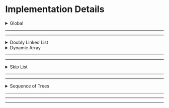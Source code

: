 

# Implementation Details

<details>
<summary>Global</summary>

### Global Implementation

Global types and functions were used to make certain conventions consistent across all the list types.

#### Type: `LENGTH` (`size_t`)
This type is used for values that represent the length of something, whether it be the size of the list, an index, or a counter based on the size/index.

#### Type: `DATA` (`int64_t`)
This type is used for values that represent the data that the list holds.


#### Function: `TEST_elements(list) -> n, seq`
This is used by the Unit Tester to check for correctness against the true raw sequence of `DATA` values of the list (unaffected by reversal flags), WITHOUT using `get` or any other operation.\
For this reason, the implementer must absolutely make sure that it works correctly for any `n` and `seq`, so that there is no confusion on if it's the executed operation that failed, or if it's `TEST_elements` that's the culprit.

#### Function: `TEST_internal(list) -> bool`
This is used by the Unit Tester to check if any internal testing was successful. The implementer of the list can put any test within this function, as long as it returns either `true` or `false` to determine if the test was successful or not.\
For example, the Sequence of Trees implementation tests for the required sequence of k's for each tree to be a concatenation of strictly increasing, and then strictly decreasing types. It will return `false` if it fails to satisfy this test at any point.

</details>

<hr>
<hr>

<details>
<summary>Doubly Linked List</summary>

## Doubly Linked List

### Summary
`Doubly-linked List` is one of the most common data structures that offers advantages over the others. It is an extension to `Singly-linked List` but instead of being a one-way traversal, doubly-linked List provides a two-way connection from front to back and vice-versa.

<hr>

<details>
<summary>Structs</summary>

#### Struct: `List`
A **doubly-linked list** which is an extension of the singly-linked list with the same pointer referencing to `head` but with additional `tail` which is the leftmost `ListNode` and rightmost `ListNode` respectively.\
The struct also have a field `size` that stores the size `n` of the list.
Lastly, the struct also have a (`boolean`) field `reversed` that flags whether the `reverse` function is called.
This property allows the implementation to have an $O(1)$ worst-case time complexity for its `reverse` operation.

#### Struct: `ListNode`
This represents the doubly-linked list node for the `List`.
It has `left` pointer that references to the previous `ListNode` and `right` pointer which references to the next adjacent `ListNode`.
Moreover, each `ListNode` has its corresponding `DATA` field `val` that stores the value of the said node.

<hr>
</details>

<details>
<summary>Initializer</summary>

### Operation: `MAKE`

#### Helper: `initList()`
It allocates memory for the `List: l` using `malloc()`.\
It initially points `head` and `tail` pointers  to `NULL`. Moreover, it sets `reversed` and `size` to `bool: false` and `LENGTH: 0`  respectively.\
Lastly it returns the initialized `List: l` to the caller.

#### Main: `*make(n, seq) -> list`
This is the main operation of `Make`. It aims to create a working doubly-linked list out of a passed `sequence` with size `n`. 
Returns `List` once passed with arguments and called.

<hr>
</details>

<details>
<summary>Flags/List Info</summary>

### Operation: `reverse(l)`
Reversing a `list` with `n` elements will take time complexity of $O(1)$. Hence, the group found an elegant way of achieving the `reverse`.\
Instead this function will **toggle** the (`boolean`) field in `List` called `reversed`.
It simply flips the `reversed` flag for the other operations to appropriately use, resulting in $O(1)$ worst case time complexity for this operation.\

### Operation: `size(l) -> LENGTH`
It simply returns a `LENGTH` which is the current `size: n` of the `list`.

### Operation: `empty(l) -> bool`
It simply returns `bool` that checks whether the `list` has no elements or has `size == 0`.

<hr>
</details>

<details>
<summary>Getters/Setters</summary>

### Operation: `get(l, i) -> DATA`
This operation traverses the `List` from left to right until the target index `i` is found, returning the `DATA` of the `ListNode` found.

### Operation: `set(l, i, v)`
Similar traversal with the `get(l, i)` operation but instead of returning a `DATA`, it will change the current `value` of the `ListNode` found in the index `i` with `v`.

### Operation: `peek_left(l) -> DATA`
This simply returns the leftmost `DATA` of the `ListNode`.
The leftmost is stored with the help of the `headSentinel`, the _dummy_ nodes at the very front of the `List`.

### Operation: `peek_right(l) -> DATA`
This simply returns the rightmost `DATA` of the `ListNode`.
The rightmost is stored with the help of the `tailSentinel`, the _dummy_ nodes at the very end of the `List`.

<hr>
</details>

<details>
<summary>Insertions/Deletions</summary>

### Operation: `pop_left(l) -> bool`
This operation **deletes** the leftmost `ListNode` of the `List` by disconnecting the `ListNode` at index `i = 0` and reconnecting the `headSentinel` to the `ListNode` adjacent to the leftmost node. This updates the leftmost node.

### Operation: `pop_right(l) -> bool`
This operation **deletes** the rightmost `ListNode` of the `List` by disconnecting the `ListNode` at index `i = 0` and reconnecting the `tailSentinel` to the `ListNode` adjacent to the rightmost node. This updates the rightmost node.

### Operation: `push_left(l, v)`
This operation **insert** a new `ListNode` to the `List` by reconnecting the `headSentinel` to the _newNode_ and pointing the _newNode_ to the current leftmost node. This updates the leftmost node.

### Operation: `push_right(l, v)`
This operation **insert** a new `ListNode` to the `List` by reconnecting the `tailSentinel` to the _newNode_ and pointing the _newNode_ to the current rightmost node. This updates the rightmost node.

<hr>
</details>


<hr>
</details>


<details>
<summary>Dynamic Array</summary>
TODO
</details>

<hr>
<hr>

<details>
<summary>Skip List</summary>

### Summary

`Skip List` is a unique data structure that is a combination of a `List` and `Linked-list`. With this, it benefits from the advantages of the two data structures. Hence, are the `update` operation of a `Linked-List` with time complexity of $O(1)$ and a search operation of $O(logn)$ from a `List`. Its bottomost level or commonly known as **Level 0** is the `Normal Lane`. `Normal Lane` is just a `Doubly-linked list` that has **all** the elements in list of `size: n` while the levels above it is the `Express Lane` that contains **only the subset** of elements below it.\
`Express Lanes` offers faster travesal given that it skips nodes per level. Its level promotion is dependent on the probability `p` which in our case is `1/2`, flipping **heads** _promotes_ the current node, and flipping **tails** just _maintains_ its current height. 

<hr>

<details>
<summary>Structs</summary>

#### Struct: `SkipList`
Represents the main overarching list for this ADT.\
The bottommost level or the commonly known as the **Level 0** of the `SkipList` is just a `Linked-list` where in our use-case is a `Doubly-linked list`. In addition, **Level 0** contains all elements in the `SkipList` while the succeeding levels above it is the subset of the elements found in **Level 0** varying dependent on the probability `p`.

#### Struct: `SkipNode`
Represents the connected elements in the `SkipList`.\
Each `SkipNode` has `left` pointer that references to the previous **existing node**, if there is no node in the left side then it will be connected to the `headSentinel` instead.\
Its `right` pointer points to the `next` **existing node**, if no node then it will be connected to the `tailSentinel` instead.\
It also has `below` pointer that points to the **existing node** beneath it.\
Moreover, since the sentinels, `headSentinel` and `tailSentinel` are also `SkipNodes` there is an additional field `bool:` `isSentinel` that is set `false` if it is not pertaining to the sentinels and `true` otherwise.\
Lastly, each `SkipNode` have `DATA` field that stores the value of the node, and `LENGTH` field `width` that acts as the offset from left to right.

#### Struct: `Levellist`
Represents a list that stores each `levels` present in the `SkipList`.\
To keep track of the **`HEADER`** (where the `SkipList` starts), it has two _(2)_ pointers that points to the `top` and `bottom`.
`top` level pertains to the topmost level and `bottom` level always pertains to the **Level 0**.

#### Struct: `Level`
It has two _(2)_ pointers `up` and `down` that helps navigates the _succeeding_ and _preceeding_ levels in vertical direction.\
Each levels have `SkipNode` fields `headSentinel` and `tailSentinel` representing the leftmost sentinel and rightmost sentinel respectively.\
It also has field `cachedRightWidth` that stores the width of the right elements given that the _`Indexable Skip-list`_ reads offset from left to right.\ 

#### Struct: `LevelRecordsList`
It stores the `head` and `tail` of a `LevelRecord`.

#### Struct: `LevelRecord`
It is a doubly-linked list that keeps track of the level heights of each `SkipNode`.
It has field `Level` named `topLevel` that stores the highest level achieved by the nodes. 

<hr>
</details>

<details>
<summary>Initializer</summary>

### Operation: `MAKE`
#### Helper: `_capHeight(n) -> LENGTH`
The group decides to dynamically resize the `maxHeight` of the SkipList based on the `size: n`. 

> [!NOTE]  
> Recall that the height of a skip list is $O(log2n)$. 
$$h = \log_{1/p}(n)$$
$$(1/p)^h = \frac{1}{p} \cdot \log_{1/p}(n)$$
$$left(\frac{1}{1/2}\right)^h = n$$
$$2^h = n$$
$$Solving for \( h \)$$
$$log_2(2^h) = \log_2(n)$$
$$h = \log_2(n)$$
$$text{Height} = O(\log_2(n))$$


#### Helper: `_makeNode(v) -> SkipNode`
It initializes the newly created `SkipNode`.\
It allocates memory for the **newNode** and initially points its `right`, `left`, and `below` pointers to **_NULL_**.\
Make also sets the (`boolean`) `isSentinel` default to **false**, while `width` to **0** and `val` to the passed argument `v`.

#### Helper: `_makeLevel() -> Level`
It initializes a new `Level` once called.\
It allocates memory for the **newLevel** and initially points its `up` and `down` pointers to **_NULL_**.\
This also creates new sentinels for the specific level hence, allocating memory to `headSentinel` and `tailSentinel` while initializing its respective pointers.\

#### Helper: `_initSkipList() -> SkipList`
This initializes the `SkipList` proper.\
It allocates memory for the fields `LevelList` and `LevelRecordsList` while also setting its pointers to **_NULL_**.\
It initially sets the values of `leftmost`, `rightmost`, `currHeight`, and `size` to the `LENGTH: 0`. 

#### Main: `make(n, seq) -> SkipList`
This main operation aims to create a `SkipList` from a `sequence` with `size: n`.\
In order to make the `rand()` work in probability for every run, it first calls `srand(time(NULL))` controlling the choice of seed.
It iterates over the sequence and makes use of the function `push_right()` to insert the `SkipNodes` to the `SkipList`.

<hr>
</details>

<details>
<summary>Flags/List Info</summary>

### Operation: `reverse(l)`
Reversing a `list` with `n` elements will take time complexity of $O(1)$. Hence, the group found an elegant way of achieving the `reverse`.\
Instead this function will **toggle** the (`boolean`) field in `SkipList` called `reversed`.
It simply flips the `reversed` flag for the other operations to appropriately use, resulting in $O(1)$ worst case time complexity for this operation.\

### Operation: `size(l) -> LENGTH`
It simply returns a `LENGTH` which is the current `size: n` of the `SkipList`.

### Operation: `empty(l) -> bool`
It simply returns `bool` that checks whether the `SkipList` has no elements or has `size == 0`.

<hr>
</details>

<details>
<summary>Getters/Setters</summary>

### Operation: `GET/SET/PEEK_*`

#### Helper: `_getNode(l, target, fromSet, v) -> SkipNode`
This helper aims to search for the specific `SkipNode` at target index `i`.\
It has two _(2)_ loop iteration:

1. Sentinel Phase
- This is the first while loop, it traverses the `SkipList` from `**HEADER**` until it gets out of the non-sentinel `SkipNode`.\

2. Main Traversal Phase
- This is the second while loop, once it gets out of the sentinel node, it will start traversing to the `SkipNodes` until the target `i` is found.\

> [WHY?]  
> Q: _"Why do we need the `Sentinel Phase`?"_\
> A: In `Indexable SkipList` we only count the widths of the non-sentinel SkipNodes. Recall that sentinel nodes doesn't represent any meaningful data (can be `INT_MAX`, `INT_MIN`, `-1`, `+-inf`, etc.) and only acts as the "boundary" of a program.

#### Main: `get(l, i) -> DATA`
If $0 \leq i < n$ is not satisfied, then it simply returns $0$.\
It utilizes the `_getNode`, once the `SkipNode` at target `i` is found it would read the `DATA` from it and returns the `val`.

#### Main: `set(l, i, v)`
If $0 \leq i < n$ is not satisfied, then it simply returns $0$.\
It utilizes the `_getNode`, once the `SkipNode` at target `i` is found it would replace the `val` of `SkipNode` with `DATA: v`.

#### Main: `peek_left(l) -> DATA`
This simply returns the leftmost `DATA` of the `SkipNode`. If `reversed` is toggled **ON** it would return the rightmost `DATA` instead.

#### Main: `peek_right(l) -> DATA`
This simply returns the rightmost `DATA` of the `SkipNode`. If `reversed` is toggled **ON** it would return the leftmost `DATA` instead.

<hr>
</details>

<details>
<summary>Insertions/Deletions</summary>

### Operation: `push_left(l, v)`

### Operation: `push_right(l, v)`

### Operation: `pop_left(l) -> bool`
### Operation: `pop_right(l) -> bool`

<hr>
</details>

<hr>
</details>


<hr>
<hr>

<details>
<summary>Sequence of Trees</summary>

## Sequence of Trees

### Summary

The Perfect Binary Trees are represented by the struct PTree, which is a modified Segment Tree-esque data structure with a special property of having implicit bounds. For this reason, I also like to call it a Phantom Segment Tree (Phantom Index-Segment Tree), or PTree for short, as the bounds are only revealed once the list and trees are traversed with get/set operations.

<hr>

<details>
<summary>Structs</summary>

#### Struct: `PTreeList`
Represents the main overarching list for this ADT.\
It is a doubly-linked-list that holds the Perfect Binary Trees, with the `head` and `tail` pointers to a `PTreeListNode`.\
It records the true length of the list `n` (which is also the total number of leaf nodes across all trees.)\
It has a `reversed` (`boolean`) flag which allows it to have $O(1)$ worst case for its `reverse` operation.\
It also holds the `DATA` values `leftmost` and `rightmost`, for $O(1)$ worst case for its `peek_left` and `peek_right` operation. These can be affected by the `set`, `push_*`, `pop_*` operations.

#### Struct: `PTreeListNode`
Represents a simple doubly-linked-list node for `PTreeList`.\
It has pointers to the previous and next `PTreeListNode`.\
It holds a single value `ptree` (`PTree`).

#### Struct: `PTree`
Represents a Perfect Binary Tree.\
It records its own `k` value (its type), and also the `l` for number of leaf nodes it has. Mathematically, $2^k = l$\
It has a pointer to its root `PTreeNode`.

#### Struct: `PTreeNode`
Represents a node of `PTree`.\
It has the discriminator flag `leaf` (`boolean`).\
With `leaf` it uses `union` to determine whether it holds a `DATA` value and nothing else, or only the `left` and `right` pointers to its children, for saving up memory.

<hr>
</details>




<details>
<summary>Initializer</summary>

### Operation: `MAKE`


#### Helper: `_getGreatestPowerOfTwo(number) -> exponent, k`
This helper function aims to get the greatest power of two as well as its exponent, obtainable for a given number without exceeding it. For example, with $n=22$,
its greatest power of two is $2^4==16$, because $2^5=32$ which exceeds it.\
It utilizes bitshifting for quick exponents.

#### Helper: `_constructPTreeNodesFromRange(sequence, offset, lowerBound, upperBound) -> PTreeNode`
A recursive function that constructs a Perfect Binary Tree from the root, with the leaves accurately representing a subsequence of the given sequence.
Once it reaches the leaves, it gets the appropriate value from the sequence, along with `offset` (if it's in a different part of the sequence).\
For example, we have a sequence of

$$\{0, 1, 2, 3, 4, 5, 6, 7, 8, 9, 10, 11\}$$

which is of length $12$.
If we want to get a `PTree` of type $3$ with the leaves from indices $4$ to $11$, then we call the helper function with:

$$\text{lowerBound} = 0$$


$$\text{upperBound} = 7$$

(since the length is $2^3 = 8$). We also specify

$$\text{offset} = 4$$

since the subsequence starts from index $4$.
Then after the recursive calls, the resulting leaves would be

$$\{4, 5, 6, 7, 8, 9, 10, 11\}$$

Then, the caller receives the root node.\
The reason this is by design is that there's no need to have a separate driver code for this recursive function to call the appropriate bounds. Simply always provide $lowerBound = 0$, and then specify $upperBound = 2^k$, and it will immediately start shifting indices and constructing its children without more helper function bloat.

#### Helper: `_constructPTrees(n, seq) -> head, tail`
The point of this helper is to represent `n` as distinct powers of two, from highest to lowest.\
It achieves this by repetitively using `_getGreatestPowerOfTwo` and constructing a `PTree` for each remaining subsequence using `_constructPTreeNodesFromRange`, until it exhausts the entire sequence.
After everything, it gives the caller the appropriate doubly-linked-list from `head` to `tail`.

#### Main: `make(n, seq) -> list`
With these helper functions, `make` can finally construct the list.\
It initializes the members `n`, `reversed`, `leftmost`, and `rightmost` appropriately.\
Then, since the datatype of `LENGTH` is unsigned, it only calls `_constructPTrees` if $n > 0$, and initializes the appropriate `head` and `tail` members.

<hr>
</details>

<details>
<summary>Flags/List Info</summary>


### Operation: `SIZE`
#### Main: `size(list) -> LENGTH`
It simply returns the `n` member of the list, representing its current size.

### Operation: `EMPTY`
#### Main: `empty(list) -> bool`
It returns whether `n` is zero or not.

### Operation: `REVERSE`
#### Main: `reverse(list)`
It simply flips the `reversed` flag for the other operations to appropriately use, resulting in $O(1)$ worst case time complexity for this operation.
<hr>
</details>

<details>
<summary>Getters/Setters</summary>

### Operation: `GET`/`SET`/`PEEK_*`

#### Helper: `_getLeafNodeAtIndex(i) -> node`
The star of the show -- this helper function's goal is to return the appropriate leaf node for a given index `i`.\
Because the nodes themselves don't store their index, the function must calculate for the **"phantom"** index. That is, the function has to manually calculate the "offsets" and bounds themselves. In particular, it keeps track for `lowerBound` and `upperBound`.\
The calculations of these offsets and bounds are only done on the needed nodes instead of every single node in every single tree, so search is brought down to $O(logn)$.\
It utilizes the `l` member of the `PTree` to calculate for offsets along the doubly-linked-list (horizontal) as it traverses from left to right. Then, it shifts the current recorded `lowerBound` and `upperBound` as it traverses down the tree (vertical).\
The appropriate bounds are:

$$\text{LeftChild} = [lowerBound, mid]$$


$$\text{RightChild} = [mid+1, upperBound]$$


So we check if the index is in either one, and update the bounds appropriately.\
Note that this will always either result in a leaf node holding the `DATA` value, or `NULL`.\
And voila, we have found the correct leaf.\
With this helper function, we can now make:

#### Main: `get(list, i) -> DATA`
If $0 \leq i < n$ is not satisfied, then it simply returns $0$.\
It utilizes `_getLeafNodeAtIndex` to get the appropriate node, and returns its `DATA` value.\
The index is affected by the `reversed` flag to correct for reversal.

#### Main: `set(list, i, v)`
If $0 \leq i < n$ is not satisfied, then it simply returns.\
It utilizes `_getLeafNodeAtIndex` to get the appropriate node, and sets its `DATA` value to `v`.\
The index is affected by the `reversed` flag to correct for reversal.\
It also updates `leftmost` or `rightmost`, depending on whether the index rests on $0$ or $n-1$.

#### Main: `peek_left(list) -> DATA`
Returns `leftmost`, or `rightmost` if `reversed` flag is enabled.

#### Main: `peek_right(list) -> DATA`
Returns `rightmost`, or `leftmost` if `reversed` flag is enabled.

<hr>
</details>

<details>
<summary>Insertions/Deletions</summary>

### Operation: `PUSH_*`, `POP_*`

#### Helper: `_constructZeroPTree(v) -> tree`
The purpose of this helper function is to construct a `PTree` of type $0$, with the given DATA value as its root (leaf)'s value.\
This is useful for pushing a new value into the list.

#### Helpers:
**`_mergeNonDistinctPTreesToRight(list, start)`**\
**`_mergeNonDistinctPTreesToLeft(list, start)`**

Here we have helper functions for merging non-distinct `PTrees` together, split into two: one for merging to the left, and one for merging to the right.\
`PTrees` are non-distinct if their type `k` is the same, which means they can be combined into one greater power of two, improving the running time of the get/set operations, satisfying the concatenation of a strictly increasing and strictly decreasing sequence of $k$'s, and overall preventing the degenerate representation of $n$ trees of type $0$.\
It is inspired by binomial heap's merge operation.
Given a starting doubly-linked-list node, we proceed to the right (left),
and if our current `PTree`'s type is the same as the next `PTree`, then we construct a third `PTree` containing their two roots as children.
We know that this is of type $k+1$, and contains $l*2$ leaf nodes.\
We immediately stop if the next tree's type is distinct from the current tree, as we know that trees further than it are already distinct and satisfy the required k-concatenation.\
This helper function directly modifies the doubly-linked-list of the main list.

#### Helpers:
**`_cascadeRemovalLeft(list, start) -> subHead, subTail`**\
**`_cascadeRemovalRight(list, start) -> subHead, subTail`**

These are helper functions used by the `pop_*` operations.\
They are pretty much the opposite of the merge operations, split into two: one for cascading the right of the `PTree`, and one for cascading the left.\
We know that only the leftmost (rightmost) leaf of the target `PTree` is the one that needs to be removed.
So, its purpose is to "wrap open" the `PTree` back into a sequence of `PTrees`.\
It does this by snipping off the right (left) subtree and making it its own doubly-linked-list node sub-list.\
Then the other leftover left (right) child is deallocated and removed from the list entirely.
Each successive right (left) subtree is of type k-1 and l/2.\
After everything, it gives the caller the appropriate sublist of right-child (left-child) `PTrees`, with its own `subHead` and `subTail`.

#### Helper: `_peekABoo(list)`
A useful helper function for updating the `leftmost`/rightmost value after a modification of the list.\
It is useful for peek_left/peek_right operations.\
It does this by getting the leftmost (rightmost) `PTree` and traversing all the way to the leftmost (rightmost) leaf node, and finally updating the appropriate value.\
It does this for both `leftmost` and `rightmost` in each call.

#### Helper: `_push_left_base(list, v)`
This is the "true" `push_left` operation, unaffected by the `reversed` flag.\
It first calls `_constructZeroPTree` on the `DATA` value `v`, and pushes it to the head (left) of the doubly-linked-list.\
Then, it calls `_mergeNonDistinctPTreesToRight` on the new head of the list, to make sure it satisfies the required k-concatenation.\
Finally, it updates `leftmost` to the new value (and `rightmost` if the new `PTree` is also the tail).


#### Helper: `_push_right_base(list, v)`
A mirror of `_push_left_base`.\
This is the "true" `push_left` operation, unaffected by the `reversed` flag.\
It first calls `_constructZeroPTree` on the `DATA` value `v`, and pushes it to the tail (right) of the doubly-linked-list.\
Then, it calls `_mergeNonDistinctPTreesToLeft` on the new tail of the list, to make sure it satisfies the required k-concatenation.\
Finally, it updates `rightmost` to the new value (and `leftmost` if the new `PTree` is also the head).

#### Helper: `_pop_left_base(list)`
This is the "true" `pop_left` operation, unaffected by the `reversed` flag.\
It first checks if the leftmost `PTree` is of type $0$. If it is, then it simply removes that doubly-linked-list node from the list.\
If not, then it calls `_cascadeRemovalLeft` on the leftmost `PTree`, then pushes the new sublist to the head (left), and then finally calls `_mergeNonDistinctPTreesToRight` to fix any non-distinct types.\
In both cases, it calls `_peekABoo(list)` to update `leftmost` and `rightmost` appropriately.

#### Helper: `_pop_right_base(list)`
A mirror of `_pop_left_base`.\
This is the "true" `pop_right` operation, unaffected by the `reversed` flag.\
It first checks if the rightmost `PTree` is of type $0$. If it is, then it simply removes that doubly-linked-list node from the list.\
If not, then it calls `_cascadeRemovalRight` on the rightmost `PTree`, then pushes the new sublist to the tail (right), and then finally calls `_mergeNonDistinctPTreesToLeft` to fix any non-distinct types.\
In both cases, it calls `_peekABoo(list)` to update `leftmost` and `rightmost` appropriately.


#### Main: `push_left(list, v)`
Calls `_push_left_base` (or `_push_right_base` if `reversed` flag is enabled.)

#### Main: `push_right(list, v)`
Calls `_push_right_base` (or `_push_left_base` if `reversed` flag is enabled.)

#### Main: `pop_left(list)`
Calls `_pop_left_base` (or `_pop_right_base` if `reversed` flag is enabled.)

#### Main: `pop_right(list)`
Calls `_pop_right_base` (or `_pop_left_base` if `reversed` flag is enabled.)



<hr>
</details>




</details>

<hr>
<hr>
<hr>
